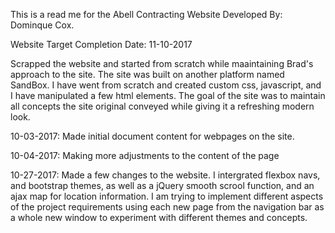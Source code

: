 This is a read me for the Abell Contracting Website Developed By: Dominque Cox. 

Website Target Completion Date: 11-10-2017

Scrapped the website and started from scratch while maaintaining Brad's approach to the site. The site was built on another platform named SandBox. I have went from scratch and created custom css, javascript, and I have manipulated a few html elements. The goal of the site was to maintain all concepts the site original conveyed while giving it a refreshing modern look. 

10-03-2017: Made initial document content for webpages on the site.

10-04-2017: Making more adjustments to the content of the page 

10-27-2017: Made a few changes to the website. 
 I intergrated flexbox navs, and bootstrap themes, as well as a jQuery smooth scrool function, and an ajax map for location information. I am trying to implement different aspects of the project requirements using each new page from the navigation bar as a whole new window to experiment with different themes and concepts. 

 
 <!-- The functionality and better styling of the site will be completed during the second cohert of Code Louisville! -->